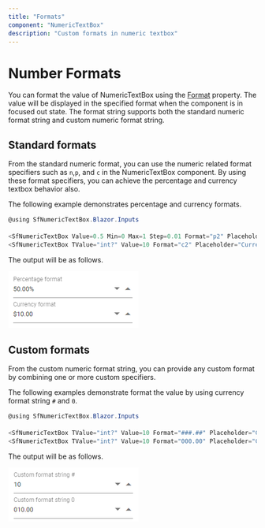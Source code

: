 ```yaml
---
title: "Formats"
component: "NumericTextBox"
description: "Custom formats in numeric textbox"
---
```


# Number Formats

You can format the value of NumericTextBox using the [Format](https://help.syncfusion.com/cr/blazor/SfNumericTextBox.Blazor~SfNumericTextBox.Blazor.Inputs.SfNumericTextBox%601~Format.html) property.
The value will be displayed in the specified format when the component is in focused out state. The format string
supports both the standard numeric format string and custom numeric format string.

## Standard formats

From the standard numeric format, you can use the numeric related format specifiers such as `n`,`p`, and `c` in the NumericTextBox component. By using these format specifiers, you can achieve the percentage and currency textbox behavior also.

The following example demonstrates percentage and currency formats.

```csharp
@using SfNumericTextBox.Blazor.Inputs

<SfNumericTextBox Value=0.5 Min=0 Max=1 Step=0.01 Format="p2" Placeholder="Percentage format" FloatLabelType="@FloatLabelType.Auto"></SfNumericTextBox>
<SfNumericTextBox TValue="int?" Value=10 Format="c2" Placeholder="Currency format" FloatLabelType="@FloatLabelType.Auto"></SfNumericTextBox>
```

The output will be as follows.

![NumericTextBox Sample](./images/standard_format.png)

## Custom formats

From the custom numeric format string, you can provide any custom format by
combining one or more custom specifiers.

The following examples demonstrate format the value by using currency format string `#` and `0`.

```csharp
@using SfNumericTextBox.Blazor.Inputs

<SfNumericTextBox TValue="int?" Value=10 Format="###.##" Placeholder="Custom format string #" FloatLabelType="@FloatLabelType.Always"></SfNumericTextBox>
<SfNumericTextBox TValue="int?" Value=10 Format="000.00" Placeholder="Custom format string 0" FloatLabelType="@FloatLabelType.Always"></SfNumericTextBox>
```

The output will be as follows.

![NumericTextBox Sample](./images/custom_format.png)
